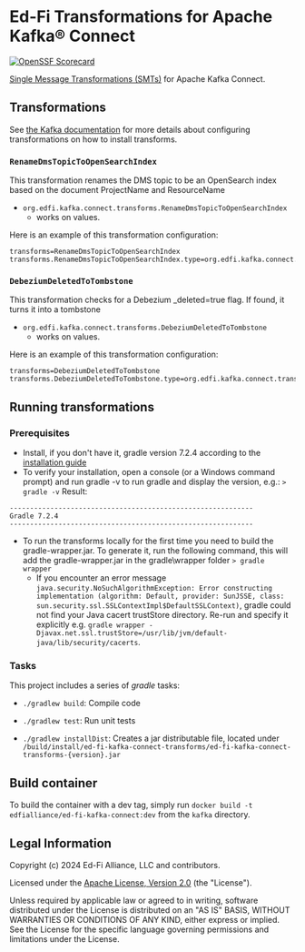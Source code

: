 # Ed-Fi Transformations for Apache Kafka® Connect

[![OpenSSF
Scorecard](https://api.securityscorecards.dev/projects/github.com/Ed-Fi-Alliance-OSS/Ed-Fi-Kafka-Connect/badge)](https://securityscorecards.dev/viewer/?uri=github.com/Ed-Fi-Alliance-OSS/Ed-Fi-Kafka-Connect)

[Single Message Transformations
(SMTs)](https://kafka.apache.org/documentation/#connect_transforms) for Apache
Kafka Connect.

## Transformations

See [the Kafka
documentation](https://kafka.apache.org/documentation/#connect_transforms) for
more details about configuring transformations on how to install transforms.

### `RenameDmsTopicToOpenSearchIndex`

This transformation renames the DMS topic to be an OpenSearch index based on the document ProjectName and ResourceName

- `org.edfi.kafka.connect.transforms.RenameDmsTopicToOpenSearchIndex`
  - works on values.

Here is an example of this transformation configuration:

```properties
transforms=RenameDmsTopicToOpenSearchIndex
transforms.RenameDmsTopicToOpenSearchIndex.type=org.edfi.kafka.connect.transforms.RenameDmsTopicToOpenSearchIndex
```

### `DebeziumDeletedToTombstone`

This transformation checks for a Debezium _deleted=true flag. If found, it turns it into a tombstone

- `org.edfi.kafka.connect.transforms.DebeziumDeletedToTombstone`
  - works on values.

Here is an example of this transformation configuration:

```properties
transforms=DebeziumDeletedToTombstone
transforms.DebeziumDeletedToTombstone.type=org.edfi.kafka.connect.transforms.DebeziumDeletedToTombstone
```


## Running transformations

### Prerequisites

- Install, if you don't have it, gradle version 7.2.4 according to the
  [installation guide](https://gradle.org/install/)
- To verify your installation, open a console (or a Windows command prompt) and
run gradle -v to run gradle and display the version, e.g.: `> gradle -v` Result:

```none
------------------------------------------------------------
Gradle 7.2.4
------------------------------------------------------------
```

- To run the transforms locally for the first time you need to build the
gradle-wrapper.jar. To generate it, run the following command, this will add the
gradle-wrapper.jar in the gradle\wrapper folder `> gradle wrapper`
  - If you encounter an error message `java.security.NoSuchAlgorithmException: Error constructing implementation (algorithm: Default, provider: SunJSSE, class: sun.security.ssl.SSLContextImpl$DefaultSSLContext)`, gradle could not find your Java cacert trustStore directory. Re-run and specify it explicitly e.g. `gradle wrapper -Djavax.net.ssl.trustStore=/usr/lib/jvm/default-java/lib/security/cacerts`.

### Tasks

This project includes a series of *gradle* tasks:

- `./gradlew build`: Compile code

- `./gradlew test`: Run unit tests

- `./gradlew installDist`: Creates a jar distributable file, located under
  `/build/install/ed-fi-kafka-connect-transforms/ed-fi-kafka-connect-transforms-{version}.jar`

## Build container

To build the container with a dev tag, simply run `docker build -t edfialliance/ed-fi-kafka-connect:dev` from the `kafka` directory.

## Legal Information

Copyright (c) 2024 Ed-Fi Alliance, LLC and contributors.

Licensed under the [Apache License, Version 2.0](./LICENSE) (the "License").

Unless required by applicable law or agreed to in writing, software distributed
under the License is distributed on an "AS IS" BASIS, WITHOUT WARRANTIES OR
CONDITIONS OF ANY KIND, either express or implied. See the License for the
specific language governing permissions and limitations under the License.
